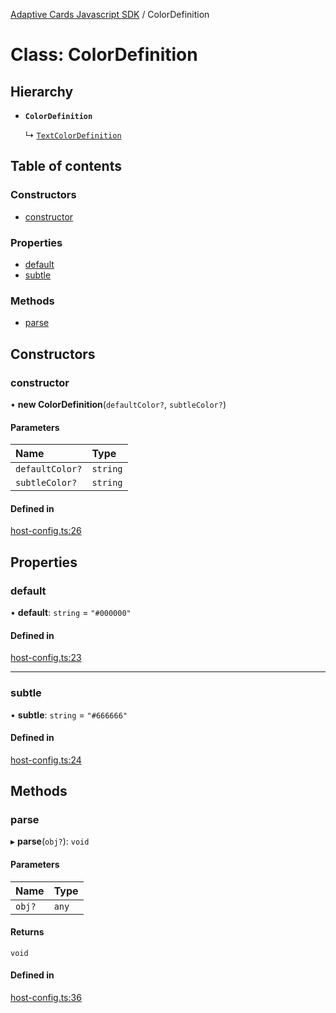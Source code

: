 [Adaptive Cards Javascript SDK](../README.md) / ColorDefinition

# Class: ColorDefinition

## Hierarchy

- **`ColorDefinition`**

  ↳ [`TextColorDefinition`](TextColorDefinition.md)

## Table of contents

### Constructors

- [constructor](ColorDefinition.md#constructor)

### Properties

- [default](ColorDefinition.md#default)
- [subtle](ColorDefinition.md#subtle)

### Methods

- [parse](ColorDefinition.md#parse)

## Constructors

### constructor

• **new ColorDefinition**(`defaultColor?`, `subtleColor?`)

#### Parameters

| Name | Type |
| :------ | :------ |
| `defaultColor?` | `string` |
| `subtleColor?` | `string` |

#### Defined in

[host-config.ts:26](https://github.com/asseco-see/AdaptiveCards/blob/d5d2c7b75/source/nodejs/adaptivecards/src/host-config.ts#L26)

## Properties

### default

• **default**: `string` = `"#000000"`

#### Defined in

[host-config.ts:23](https://github.com/asseco-see/AdaptiveCards/blob/d5d2c7b75/source/nodejs/adaptivecards/src/host-config.ts#L23)

___

### subtle

• **subtle**: `string` = `"#666666"`

#### Defined in

[host-config.ts:24](https://github.com/asseco-see/AdaptiveCards/blob/d5d2c7b75/source/nodejs/adaptivecards/src/host-config.ts#L24)

## Methods

### parse

▸ **parse**(`obj?`): `void`

#### Parameters

| Name | Type |
| :------ | :------ |
| `obj?` | `any` |

#### Returns

`void`

#### Defined in

[host-config.ts:36](https://github.com/asseco-see/AdaptiveCards/blob/d5d2c7b75/source/nodejs/adaptivecards/src/host-config.ts#L36)
